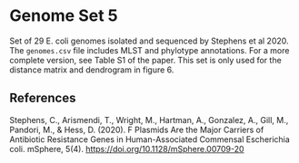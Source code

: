 # Genome Set 5

Set of 29 E. coli genomes isolated and sequenced by Stephens et al 2020. The `genomes.csv` file
includes MLST and phylotype annotations. For a more complete version, see Table S1 of the paper.
This set is only used for the distance matrix and dendrogram in figure 6.


## References

Stephens, C., Arismendi, T., Wright, M., Hartman, A., Gonzalez, A., Gill, M., Pandori, M., & Hess,
D. (2020). F Plasmids Are the Major Carriers of Antibiotic Resistance Genes in Human-Associated
Commensal Escherichia coli. mSphere, 5(4). https://doi.org/10.1128/mSphere.00709-20
